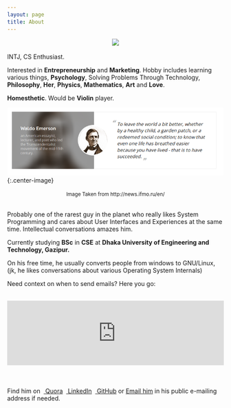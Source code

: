 ```yaml
---
layout: page
title: About
---
```


<p align="center"> 
<img src="/favicon.ico">
</p>

INTJ, CS Enthusiast.

Interested in **Entrepreneurship** and **Marketing**. Hobby includes learning various things, **Psychology**, Solving Problems Through Technology, **Philosophy**, **Her**, **Physics**, **Mathematics**, **Art** and **Love**.

**Homesthetic**. Would be **Violin** player.

![Favourite Quote: To leave the world a bit better, whether by a healthy child, a graden pathch, or a redeemed social condition; to know that even one life has breathed easier because you have lived - that is to have succeeded](/post_images/about/itmo.png){:.center-image}
<center> <small>Image Taken from http://news.ifmo.ru/en/</small> </center> <br>

Probably one of the rarest guy in the planet who really likes System Programming and cares about User Interfaces and Experiences at the same time. Intellectual conversations amazes him.

Currently studying **BSc** in **CSE** at **Dhaka University of Engineering and Technology, Gazipur.**

On his free time, he usually converts people from windows to GNU/Linux, (jk, he likes conversations about various Operating System Internals)

Need context on when to send emails? Here you go:

<br>
<center>
	<iframe src="https://calendar.google.com/calendar/embed?height=500&amp;wkst=1&amp;bgcolor=%23ffffff&amp;ctz=Asia%2FDhaka&amp;src=MTZtampkbzI2N29kdDgxbXY0bHVxMnJocjRAZ3JvdXAuY2FsZW5kYXIuZ29vZ2xlLmNvbQ&amp;color=%23616161" style="border-width:0" width="100%" frameborder="0" scrolling="no"></iframe>
</center>

<br>
<br>

 
Find him on &nbsp;<a href="https://www.quora.com/profile/Ove-Bepari"><i class="fab fa-quora" style='color:#C6262F'></i> Quora</a>  &nbsp;<a href="https://linkedin.com/in/ovebepari"><i class="fab fa-linkedin" style='color:#007CB2'></i> LinkedIn</a> &nbsp;<a href="https://www.github.com/ovebepari"><i class="fab fa-github"></i> GitHub</a> or <a href="mailto:codovi71@gmail.com"> <i class="fa fa-envelope"></i> Email him</a> in his public e-mailing address if needed. 
